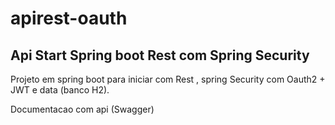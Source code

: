 # apirest-oauth
## Api Start Spring boot Rest com Spring Security


Projeto em spring boot para iniciar com Rest , spring Security com Oauth2 + JWT e data (banco H2).

Documentacao com api (Swagger)
